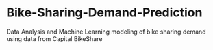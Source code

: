 # Bike-Sharing-Demand-Prediction
Data Analysis and Machine Learning modeling of bike sharing demand using data from Capital BikeShare
